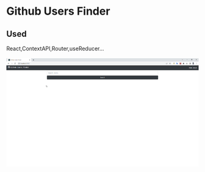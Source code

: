 # Github Users Finder


## Used 

React,ContextAPI,Router,useReducer...<br/></br>
![appView](https://github.com/mmyildirim/Github-Users-Finder/blob/main/ReactGithubProject/project-gif.gif)<br/></br>
